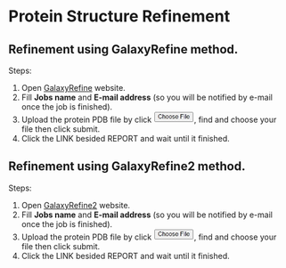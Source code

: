 # Protein Structure Refinement

## Refinement using GalaxyRefine method.

Steps:
1. Open [GalaxyRefine](https://galaxy.seoklab.org/cgi-bin/submit.cgi?type=REFINE) website.
2. Fill **Jobs name** and **E-mail address** (so you will be notified by e-mail once the job is finished).
3. Upload the protein PDB file by click <img src="./img/choose-file.jpg" height="20">, find and choose your file then click submit.
4. Click the LINK besided REPORT and wait until it finished.


## Refinement using GalaxyRefine2 method.

Steps:
1. Open [GalaxyRefine2](https://galaxy.seoklab.org/cgi-bin/submit.cgi?type=REFINE2) website.
2. Fill **Jobs name** and **E-mail address** (so you will be notified by e-mail once the job is finished).
3. Upload the protein PDB file by click <img src="./img/choose-file.jpg" height="20">, find and choose your file then click submit.
4. Click the LINK besided REPORT and wait until it finished.
